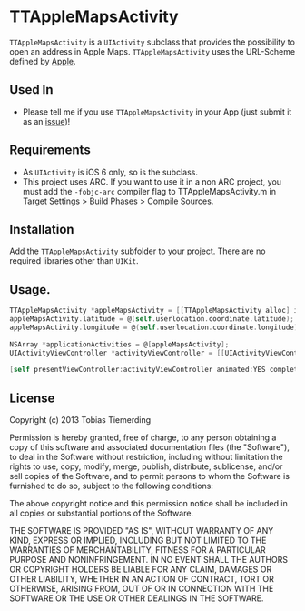# TTAppleMapsActivity

`TTAppleMapsActivity` is a `UIActivity` subclass that provides the possibility to open an address in Apple Maps. `TTAppleMapsActivity` uses the URL-Scheme defined by [Apple](http://developer.apple.com/library/ios/#featuredarticles/iPhoneURLScheme_Reference/Articles/MapLinks.html).

## Used In

- Please tell me if you use `TTAppleMapsActivity` in your App (just submit it as an [issue](https://github.com/honkmaster/TTAppleMapsActivity/issues))! 

## Requirements

- As `UIActivity` is iOS 6 only, so is the subclass.
- This project uses ARC. If you want to use it in a non ARC project, you must add the `-fobjc-arc` compiler flag to TTAppleMapsActivity.m in Target Settings > Build Phases > Compile Sources.

## Installation

Add the `TTAppleMapsActivity` subfolder to your project. There are no required libraries other than `UIKit`.

## Usage.

```objectivec
TTAppleMapsActivity *appleMapsActivity = [[TTAppleMapsActivity alloc] init];
appleMapsActivity.latitude = @(self.userlocation.coordinate.latitude);
appleMapsActivity.longitude = @(self.userlocation.coordinate.longitude);
            
NSArray *applicationActivities = @[appleMapsActivity];
UIActivityViewController *activityViewController = [[UIActivityViewController alloc] initWithActivityItems:nil applicationActivities:applicationActivities];
        
[self presentViewController:activityViewController animated:YES completion:NULL];
```

## License

Copyright (c) 2013 Tobias Tiemerding

Permission is hereby granted, free of charge, to any person obtaining a copy of this software and associated documentation files (the "Software"), to deal in the Software without restriction, including without limitation the rights to use, copy, modify, merge, publish, distribute, sublicense, and/or sell copies of the Software, and to permit persons to whom the Software is furnished to do so, subject to the following conditions:

The above copyright notice and this permission notice shall be included in all copies or substantial portions of the Software.

THE SOFTWARE IS PROVIDED "AS IS", WITHOUT WARRANTY OF ANY KIND, EXPRESS OR IMPLIED, INCLUDING BUT NOT LIMITED TO THE WARRANTIES OF MERCHANTABILITY, FITNESS FOR A PARTICULAR PURPOSE AND NONINFRINGEMENT. IN NO EVENT SHALL THE AUTHORS OR COPYRIGHT HOLDERS BE LIABLE FOR ANY CLAIM, DAMAGES OR OTHER LIABILITY, WHETHER IN AN ACTION OF CONTRACT, TORT OR OTHERWISE, ARISING FROM, OUT OF OR IN CONNECTION WITH THE SOFTWARE OR THE USE OR OTHER DEALINGS IN THE SOFTWARE.

